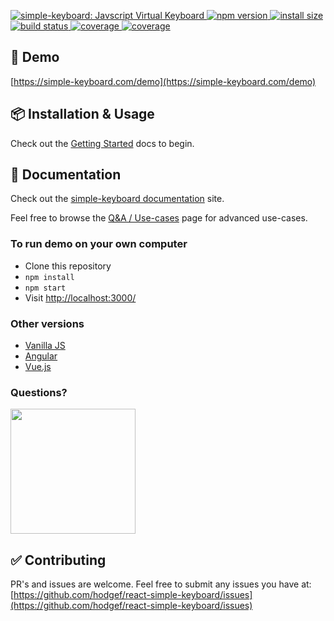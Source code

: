 <p>
  <a href="https://simple-keyboard.com/demo">
	<img alt="simple-keyboard: Javscript Virtual Keyboard" src="https://i.imgur.com/AcGCUxk.png">
  </a>

  <a href="https://www.npmjs.com/package/react-simple-keyboard">
    <img src="https://badgen.net/npm/v/react-simple-keyboard?color=blue" alt="npm version">
  </a>

  <a href="https://bundlephobia.com/result?p=react-simple-keyboard">
    <img src="https://badgen.net/bundlephobia/minzip/react-simple-keyboard/?color=green" alt="install size">
  </a>

  <a href="https://travis-ci.org/hodgef/react-simple-keyboard">
    <img src="https://api.travis-ci.org/hodgef/react-simple-keyboard.svg?branch=master"
         alt="build status">
  </a>
  
  <a href="https://david-dm.org/hodgef/react-simple-keyboard">
    <img src="https://badgen.net/david/dep/hodgef/react-simple-keyboard" alt="coverage">
  </a>

  <a href="https://codecov.io/gh/hodgef/react-simple-keyboard">
    <img src="https://badgen.net/codecov/c/github/hodgef/react-simple-keyboard" alt="coverage">
  </a>
</p>

## 🚀 Demo

[https://simple-keyboard.com/demo](https://simple-keyboard.com/demo)

## 📦 Installation & Usage
Check out the [Getting Started](https://simple-keyboard.com/react/getting-started) docs to begin.

## 📖 Documentation
Check out the [simple-keyboard documentation](https://simple-keyboard.com/react/documentation) site.

Feel free to browse the [Q&A / Use-cases](https://simple-keyboard.com/react/qa-use-cases/) page for advanced use-cases.

### To run demo on your own computer

* Clone this repository
* `npm install`
* `npm start`
* Visit [http://localhost:3000/](http://localhost:3000/)

### Other versions

* [Vanilla JS](https://github.com/hodgef/simple-keyboard)
* [Angular](https://simple-keyboard.com/demo)
* [Vue.js](https://simple-keyboard.com/demo)

### Questions?

<a href="http://franciscohodge.com/simple-keyboard/chat/join" title="Join our Discord chat" target="_blank"><img src="https://franciscohodge.com/project-pages/simple-keyboard/images/discord.png" align="center" width="200"></a>

## ✅ Contributing

PR's and issues are welcome. Feel free to submit any issues you have at:
[https://github.com/hodgef/react-simple-keyboard/issues](https://github.com/hodgef/react-simple-keyboard/issues)
